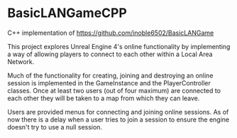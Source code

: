 # BasicLANGameCPP

C++ implementation of https://github.com/inoble6502/BasicLANGame

This project explores Unreal Engine 4's online functionality by implementing a way of allowing players to connect to each other within a Local Area Network. 

Much of the functionality for creating, joining and destroying an online session is implemented in the GameInstance and the PlayerController classes. Once at least two users (out of four maximum) are connected to each other they will be taken to a map from which they can leave. 

Users are provided menus for connecting and joining online sessions. As of now there is a delay when a user tries to join a session to ensure the engine doesn't try to use a null session.